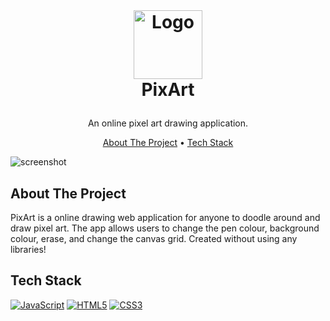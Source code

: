 <br />
<h1>
<p align="center">
  <img src="https://raw.githubusercontent.com/johnsonduong/pixart/images/logo.png" alt="Logo" width="110" height="110">
  <br>PixArt
</h1>
<p align="center">
    An online pixel art drawing application.
    <br />
    </p>
</p>
<p align="center">
  <a href="#about-the-project">About The Project</a> •
  <a href="#tech-stack">Tech Stack</a>
</p>  

<p align="center">
  
![screenshot](img/pixart.png)
</p>                                                                                                                             
                                                                                                                                                      
## About The Project
PixArt is a online drawing web application for anyone to doodle around and draw pixel art. The app allows users to change the pen colour, background colour, erase, and change the canvas grid. Created without using any libraries!

## Tech Stack
  <a href="" target="_blank"><img alt="JavaScript" src="https://img.shields.io/badge/javascript-%23323330.svg?style=for-the-badge&logo=javascript&logoColor=%23F7DF1E"></a>
    <a href="" target="_blank"><img alt="HTML5" src="https://img.shields.io/badge/html5-%23E34F26.svg?style=for-the-badge&logo=html5&logoColor=white"></a>
    <a href="" target="_blank"><img alt="CSS3" src="https://img.shields.io/badge/css3-%231572B6.svg?style=for-the-badge&logo=css3&logoColor=white"></a>